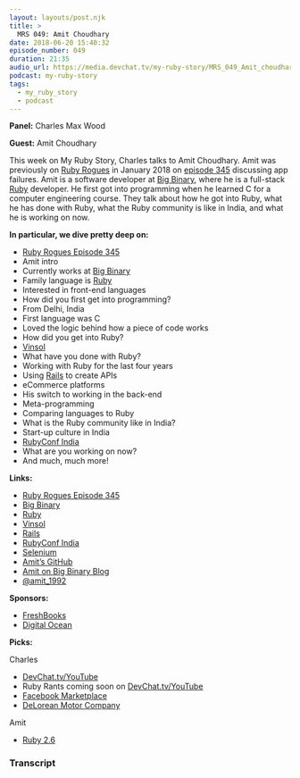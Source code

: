 ```yaml
---
layout: layouts/post.njk
title: >
  MRS 049: Amit Choudhary
date: 2018-06-20 15:40:32
episode_number: 049
duration: 21:35
audio_url: https://media.devchat.tv/my-ruby-story/MRS_049_Amit_choudhary.mp3
podcast: my-ruby-story
tags:
  - my_ruby_story
  - podcast
---
```


**Panel:** Charles Max Wood

**Guest:** Amit Choudhary

This week on My Ruby Story, Charles talks to Amit Choudhary. Amit was previously on [Ruby Rogues](https://devchat.tv/ruby-rogues) in January 2018 on [episode 345](https://devchat.tv/ruby-rogues/rr-345-app-failure-emergencies-holidays) discussing app failures. Amit is a software developer at [Big Binary](https://www.bigbinary.com/), where he is a full-stack [Ruby](https://www.ruby-lang.org/en/) developer. He first got into programming when he learned C for a computer engineering course. They talk about how he got into Ruby, what he has done with Ruby, what the Ruby community is like in India, and what he is working on now.

**In particular, we dive pretty deep on:**

- [Ruby Rogues Episode 345](https://devchat.tv/ruby-rogues/rr-345-app-failure-emergencies-holidays)
- Amit intro
- Currently works at [Big Binary](https://www.bigbinary.com/)
- Family language is [Ruby](https://www.ruby-lang.org/en/)
- Interested in front-end languages
- How did you first get into programming?
- From Delhi, India
- First language was C
- Loved the logic behind how a piece of code works
- How did you get into Ruby?
- [Vinsol](http://vinsol.com/home)
- What have you done with Ruby?
- Working with Ruby for the last four years
- Using [Rails](https://rubyonrails.org/) to create APIs
- eCommerce platforms
- His switch to working in the back-end
- Meta-programming
- Comparing languages to Ruby
- What is the Ruby community like in India?
- Start-up culture in India
- [RubyConf India](https://www.rubyconfindia.org/)
- What are you working on now?
- And much, much more!

**Links:**

- [Ruby Rogues Episode 345](https://devchat.tv/ruby-rogues/rr-345-app-failure-emergencies-holidays)
- [Big Binary](https://www.bigbinary.com/)
- [Ruby](https://www.ruby-lang.org/en/)
- [Vinsol](http://vinsol.com/home)
- [Rails](https://rubyonrails.org/)
- [RubyConf India](https://www.rubyconfindia.org/)
- [Selenium](https://www.seleniumhq.org/)
- [Amit’s GitHub](https://github.com/amit-choudhary)
- [Amit on Big Binary Blog](https://blog.bigbinary.com/authors/amit/)
- [@amit_1992](https://twitter.com/amit_1992)

**Sponsors:**

- [FreshBooks](https://www.freshbooks.com/invoice?ref=11731&utm_source=pbm&utm_medium=affiliate-program&utm_influencer=419364&utm_campaign=podcast-influencers)
- [Digital Ocean](https://www.digitalocean.com/)

**Picks:**

Charles

- [DevChat.tv/YouTube](https://www.youtube.com/c/devchattv)
- Ruby Rants coming soon on [DevChat.tv/YouTube](https://www.youtube.com/c/devchattv)
- [Facebook Marketplace](https://www.facebook.com/marketplace/112770598734988/)
- [DeLorean Motor Company](https://www.delorean.com/)

Amit

- [Ruby 2.6](https://www.ruby-lang.org/en/news/2018/02/24/ruby-2-6-0-preview1-released/)

### Transcript
